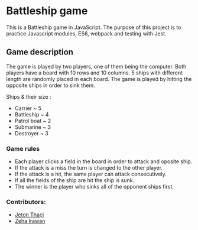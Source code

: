 # Battleship game

This is a Battleship game in JavaScript. The purpose of this project is to practice Javascript modules, ES6, webpack and testing with Jest.

## Game description
The game is played by two players, one of them being the computer. Both players have a board with 10 rows and 10 columns. 5 ships with different length are randomly placed in each board. The game is played by hitting the opposite ships in order to sink them.

Ships & their size :
* Carrier   ~   5
* Battleship ~    4
* Patrol boat ~   2
* Submarine	   ~ 3
* Destroyer	   ~ 3


### Game rules
* Each player clicks a field in the board in order to attack and oposite ship.
* If the attack is a miss the turn is changed to the other player.
* If the attack is a hit, the same player can attack consecutively.
* If all the fields of the ship are hit the ship is sunk.
* The winner is the player who sinks all of the opponent ships first.

### Contributors:
* [Jeton Thaçi](https://github.com/jeton-th)
* [Zeha Irawan](https://github.com/JangkarBumi)